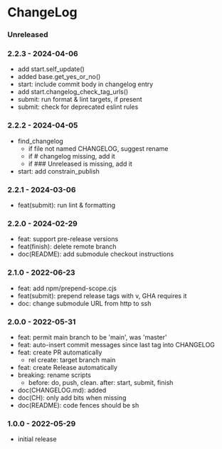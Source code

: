 # ChangeLog

### Unreleased

### 2.2.3 - 2024-04-06

- add start.self_update()
- added base.get_yes_or_no()
- start: include commit body in changelog entry
- add start.changelog_check_tag_urls()
- submit: run format & lint targets, if present
- submit: check for deprecated eslint rules

### 2.2.2 - 2024-04-05

- find_changelog
  - if file not named CHANGELOG, suggest rename
  - if # changelog missing, add it
  - if ### Unreleased is missing, add it
- start: add constrain_publish

### 2.2.1 - 2024-03-06

- feat(submit): run lint & formatting

### 2.2.0 - 2024-02-29

- feat: support pre-release versions
- feat(finish): delete remote branch
- doc(README): add submodule checkout instructions

### 2.1.0 - 2022-06-23

- feat: add npm/prepend-scope.cjs
- feat(submit): prepend release tags with v, GHA requires it
- doc: change submodule URL from http to ssh

### 2.0.0 - 2022-05-31

- feat: permit main branch to be 'main', was 'master'
- feat: auto-insert commit messages since last tag into CHANGELOG
- feat: create PR automatically
  - rel create: target branch main
- feat: create Release automatically
- breaking: rename scripts
  - before: do, push, clean. after: start, submit, finish
- doc(CHANGELOG.md): added
- doc(CH): only add bits when missing
- doc(README): code fences should be sh

### 1.0.0 - 2022-05-29

- initial release
